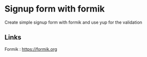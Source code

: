 # Signup form with formik
Create simple signup form with formik and use yup for the validation


## Links
Formik : https://formik.org <br/>

